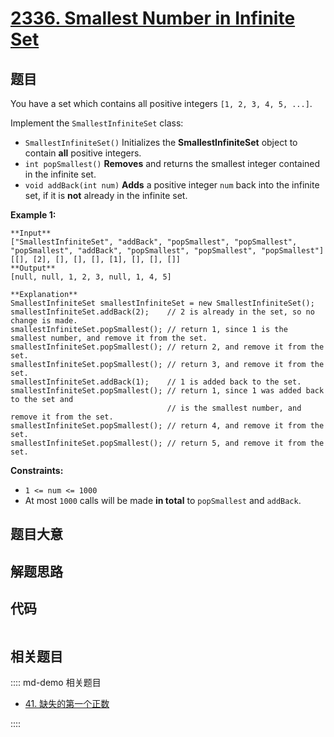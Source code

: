 # [2336. Smallest Number in Infinite Set](https://leetcode.com/problems/smallest-number-in-infinite-set)

## 题目

You have a set which contains all positive integers `[1, 2, 3, 4, 5, ...]`.

Implement the `SmallestInfiniteSet` class:

  * `SmallestInfiniteSet()` Initializes the **SmallestInfiniteSet** object to contain **all** positive integers.
  * `int popSmallest()` **Removes** and returns the smallest integer contained in the infinite set.
  * `void addBack(int num)` **Adds** a positive integer `num` back into the infinite set, if it is **not** already in the infinite set.



**Example 1:**

    
    
    **Input**
    ["SmallestInfiniteSet", "addBack", "popSmallest", "popSmallest", "popSmallest", "addBack", "popSmallest", "popSmallest", "popSmallest"]
    [[], [2], [], [], [], [1], [], [], []]
    **Output**
    [null, null, 1, 2, 3, null, 1, 4, 5]
    
    **Explanation**
    SmallestInfiniteSet smallestInfiniteSet = new SmallestInfiniteSet();
    smallestInfiniteSet.addBack(2);    // 2 is already in the set, so no change is made.
    smallestInfiniteSet.popSmallest(); // return 1, since 1 is the smallest number, and remove it from the set.
    smallestInfiniteSet.popSmallest(); // return 2, and remove it from the set.
    smallestInfiniteSet.popSmallest(); // return 3, and remove it from the set.
    smallestInfiniteSet.addBack(1);    // 1 is added back to the set.
    smallestInfiniteSet.popSmallest(); // return 1, since 1 was added back to the set and
                                       // is the smallest number, and remove it from the set.
    smallestInfiniteSet.popSmallest(); // return 4, and remove it from the set.
    smallestInfiniteSet.popSmallest(); // return 5, and remove it from the set.
    



**Constraints:**

  * `1 <= num <= 1000`
  * At most `1000` calls will be made **in total** to `popSmallest` and `addBack`.


## 题目大意

## 解题思路

## 代码

```javascript

```

## 相关题目

:::: md-demo 相关题目
- [41. 缺失的第一个正数](./0041.md)

::::
